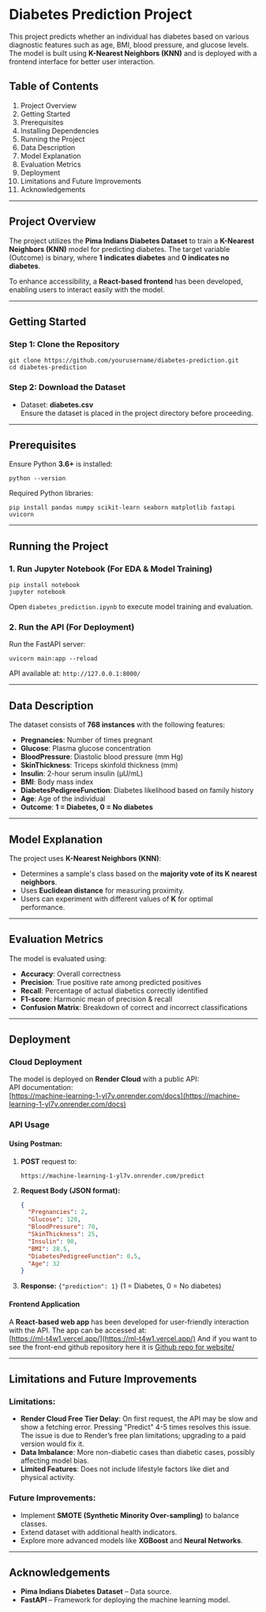

# Diabetes Prediction Project

This project predicts whether an individual has diabetes based on various diagnostic features such as age, BMI, blood pressure, and glucose levels. The model is built using **K-Nearest Neighbors (KNN)** and is deployed with a frontend interface for better user interaction.

## Table of Contents
1. Project Overview  
2. Getting Started  
3. Prerequisites  
4. Installing Dependencies  
5. Running the Project  
6. Data Description  
7. Model Explanation  
8. Evaluation Metrics  
9. Deployment  
10. Limitations and Future Improvements  
11. Acknowledgements  

---

## Project Overview
The project utilizes the **Pima Indians Diabetes Dataset** to train a **K-Nearest Neighbors (KNN)** model for predicting diabetes. The target variable (Outcome) is binary, where **1 indicates diabetes** and **0 indicates no diabetes**.  

To enhance accessibility, a **React-based frontend** has been developed, enabling users to interact easily with the model.

---

## Getting Started

### Step 1: Clone the Repository
```
git clone https://github.com/yourusername/diabetes-prediction.git
cd diabetes-prediction
```

### Step 2: Download the Dataset
- Dataset: **diabetes.csv**  
Ensure the dataset is placed in the project directory before proceeding.

---

## Prerequisites
Ensure Python **3.6+** is installed:
```
python --version
```

Required Python libraries:
```
pip install pandas numpy scikit-learn seaborn matplotlib fastapi uvicorn
```

---

## Running the Project

### 1. Run Jupyter Notebook (For EDA & Model Training)
```
pip install notebook
jupyter notebook
```
Open `diabetes_prediction.ipynb` to execute model training and evaluation.

### 2. Run the API (For Deployment)
Run the FastAPI server:
```
uvicorn main:app --reload
```
API available at: `http://127.0.0.1:8000/`

---

## Data Description

The dataset consists of **768 instances** with the following features:

- **Pregnancies**: Number of times pregnant  
- **Glucose**: Plasma glucose concentration  
- **BloodPressure**: Diastolic blood pressure (mm Hg)  
- **SkinThickness**: Triceps skinfold thickness (mm)  
- **Insulin**: 2-hour serum insulin (µU/mL)  
- **BMI**: Body mass index  
- **DiabetesPedigreeFunction**: Diabetes likelihood based on family history  
- **Age**: Age of the individual  
- **Outcome**: **1 = Diabetes, 0 = No diabetes**  

---

## Model Explanation

The project uses **K-Nearest Neighbors (KNN)**:
- Determines a sample's class based on the **majority vote of its K nearest neighbors**.  
- Uses **Euclidean distance** for measuring proximity.  
- Users can experiment with different values of **K** for optimal performance.

---

## Evaluation Metrics

The model is evaluated using:
- **Accuracy**: Overall correctness  
- **Precision**: True positive rate among predicted positives  
- **Recall**: Percentage of actual diabetics correctly identified  
- **F1-score**: Harmonic mean of precision & recall  
- **Confusion Matrix**: Breakdown of correct and incorrect classifications  

---

## Deployment  

### Cloud Deployment
The model is deployed on **Render Cloud** with a public API:  
API documentation:  
[https://machine-learning-1-yl7v.onrender.com/docs](https://machine-learning-1-yl7v.onrender.com/docs)

### API Usage
#### Using Postman:
1. **POST** request to:
   ```
   https://machine-learning-1-yl7v.onrender.com/predict
   ```
2. **Request Body (JSON format):**
   ```json
   {
     "Pregnancies": 2,
     "Glucose": 120,
     "BloodPressure": 70,
     "SkinThickness": 25,
     "Insulin": 90,
     "BMI": 28.5,
     "DiabetesPedigreeFunction": 0.5,
     "Age": 32
   }
   ```
3. **Response:** `{"prediction": 1}` (1 = Diabetes, 0 = No diabetes)

#### Frontend Application
A **React-based web app** has been developed for user-friendly interaction with the API. The app can be accessed at:  
[https://ml-t4w1.vercel.app/](https://ml-t4w1.vercel.app/)
And if you want to see the front-end github repository here it is [Github repo for website/](https://github.com/Fuadseid/ML)

---

## Limitations and Future Improvements

### Limitations:
- **Render Cloud Free Tier Delay**: On first request, the API may be slow and show a fetching error. Pressing "Predict" 4-5 times resolves this issue. The issue is due to Render’s free plan limitations; upgrading to a paid version would fix it.  
- **Data Imbalance**: More non-diabetic cases than diabetic cases, possibly affecting model bias.  
- **Limited Features**: Does not include lifestyle factors like diet and physical activity.

### Future Improvements:
- Implement **SMOTE (Synthetic Minority Over-sampling)** to balance classes.  
- Extend dataset with additional health indicators.  
- Explore more advanced models like **XGBoost** and **Neural Networks**.  

---

## Acknowledgements  
- **Pima Indians Diabetes Dataset** – Data source.  
- **FastAPI** – Framework for deploying the machine learning model.  

